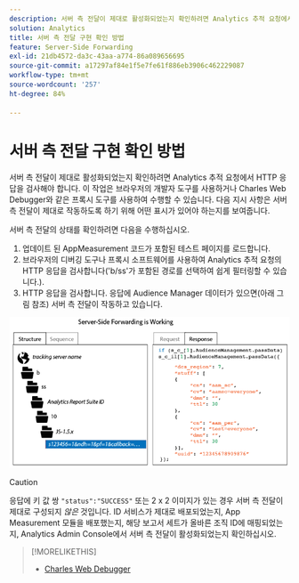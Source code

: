 ```yaml
---
description: 서버 측 전달이 제대로 활성화되었는지 확인하려면 Analytics 추적 요청에서 HTTP 응답을 검사해야 합니다. 이 작업은 브라우저의 개발자 도구를 사용하거나 Charles Web Debugger와 같은 프록시 도구를 사용하여 수행할 수 있습니다. 다음 지시 사항은 서버 측 전달이 제대로 작동하도록 하기 위해 어떤 표시가 있어야 하는지를 보여줍니다.
solution: Analytics
title: 서버 측 전달 구현 확인 방법
feature: Server-Side Forwarding
exl-id: 21db4572-da3c-43aa-a774-86a089656695
source-git-commit: a17297af84e1f5e7fe61f886eb3906c462229087
workflow-type: tm+mt
source-wordcount: '257'
ht-degree: 84%

---
```


# 서버 측 전달 구현 확인 방법

서버 측 전달이 제대로 활성화되었는지 확인하려면 Analytics 추적 요청에서 HTTP 응답을 검사해야 합니다. 이 작업은 브라우저의 개발자 도구를 사용하거나 Charles Web Debugger와 같은 프록시 도구를 사용하여 수행할 수 있습니다. 다음 지시 사항은 서버 측 전달이 제대로 작동하도록 하기 위해 어떤 표시가 있어야 하는지를 보여줍니다.

서버 측 전달의 상태를 확인하려면 다음을 수행하십시오.

1. 업데이트 된 AppMeasurement 코드가 포함된 테스트 페이지를 로드합니다.
1. 브라우저의 디버깅 도구나 프록시 소프트웨어를 사용하여 Analytics 추적 요청의 HTTP 응답을 검사합니다(&#39;b/ss&#39;가 포함된 경로를 선택하여 쉽게 필터링할 수 있습니다.).
1. HTTP 응답을 검사합니다. 응답에 Audience Manager 데이터가 있으면(아래 그림 참조) 서버 측 전달이 작동하고 있습니다.

![](/help/admin/admin/c-manage-report-suites/c-edit-report-suites/general/c-server-side-forwarding/assets/ssf-succeed.png)

>[!CAUTION]
>
>응답에 키 값 쌍 `"status":"SUCCESS"` 또는 2 x 2 이미지가 있는 경우 서버 측 전달이 제대로 구성되지 *않은* 것입니다. ID 서비스가 제대로 배포되었는지, App Measurement 모듈을 배포했는지, 해당 보고서 세트가 올바른 조직 ID에 매핑되었는지, Analytics Admin Console에서 서버 측 전달이 활성화되었는지 확인하십시오.

>[!MORELIKETHIS]
>
>* [Charles Web Debugger](https://www.charlesproxy.com/)

